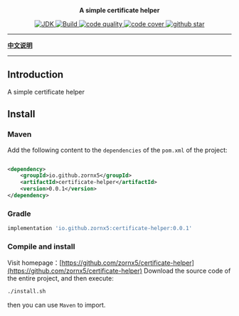 <p align="center">
    <strong>A simple certificate helper</strong>
</p>

<p align="center">
    <a target="_blank" href="https://www.oracle.com/java/technologies/javase/javase-jdk8-downloads.html">
        <img src="https://img.shields.io/badge/JDK-8+-green.svg"  alt="JDK"/>
    </a>
    <a target="_blank" href="https://github.com/zornx5/certificate-helper">
        <img src="https://github.com/zornx5/certificate-helper/actions/workflows/maven.yml/badge.svg" alt="Build"/>
    </a>
    <a href="https://www.codacy.com/gh/zornx5/certificate-helper/dashboard?utm_source=github.com&amp;utm_medium=referral&amp;utm_content=zornx5/certificate-helper&amp;utm_campaign=Badge_Grade">
        <img src="https://app.codacy.com/project/badge/Grade/88a8612afc1440c992d0c8a0f0666a07" alt="code quality"/>
    </a>
    <a href="https://codecov.io/gh/zornx5/certificate-helper">
        <img src="https://codecov.io/gh/zornx5/certificate-helper/branch/v5-master/graph/badge.svg" alt="code cover"/>
    </a>
    <a target="_blank" href='https://github.com/zornx5/certificate-helper'>
        <img src="https://img.shields.io/github/stars/zornx5/certificate-helper.svg?style=social" alt="github star"/>
    </a>
</p>

-------------------------------------------------------------------------------

[**中文说明**](README.md)

-------------------------------------------------------------------------------

## Introduction

A simple certificate helper

## Install

### Maven

Add the following content to the `dependencies` of the `pom.xml` of the project:

```xml

<dependency>
    <groupId>io.github.zornx5</groupId>
    <artifactId>certificate-helper</artifactId>
    <version>0.0.1</version>
</dependency>
```

### Gradle

```gradle
implementation 'io.github.zornx5:certificate-helper:0.0.1'
```

### Compile and install

Visit homepage：[https://github.com/zornx5/certificate-helper](https://github.com/zornx5/certificate-helper) Download the
source code of the entire project, and then execute:

```sh
./install.sh
```

then you can use `Maven` to import.